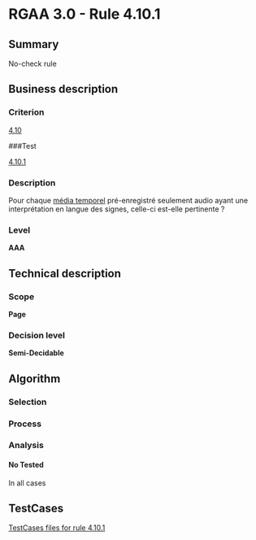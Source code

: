 # RGAA 3.0 -  Rule 4.10.1

## Summary

No-check rule

## Business description

### Criterion

[4.10](http://disic.github.io/rgaa_referentiel_en/RGAA3.0_Criteria_English_version_v1.html#crit-4-10)

###Test

[4.10.1](http://disic.github.io/rgaa_referentiel_en/RGAA3.0_Criteria_English_version_v1.html#test-4-10-1)

### Description

Pour chaque <a href="http://references.modernisation.gouv.fr/referentiel-technique-0#mMediaTemp">m&eacute;dia temporel</a> pr&eacute;-enregistr&eacute; seulement audio ayant une interpr&eacute;tation en langue des signes, celle-ci est-elle pertinente ?

### Level

**AAA**

## Technical description

### Scope

**Page**

### Decision level

**Semi-Decidable**

## Algorithm

### Selection

### Process

### Analysis

#### No Tested 

In all cases



##  TestCases 

[TestCases files for rule 4.10.1](https://github.com/Asqatasun/Asqatasun/tree/master/rules/rules-rgaa3.0/src/test/resources/testcases/rgaa30/Rgaa30Rule041001/) 


